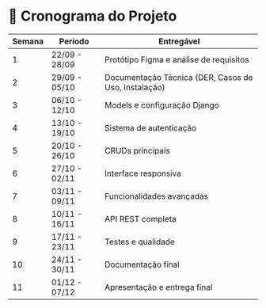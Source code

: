 # 📅 Cronograma do Projeto

| Semana | Período | Entregável |
|--------|----------|-------------|
| 1 | 22/09 - 28/09 | Protótipo Figma e análise de requisitos |
| 2 | 29/09 - 05/10 | Documentação Técnica (DER, Casos de Uso, Instalação) |
| 3 | 06/10 - 12/10 | Models e configuração Django |
| 4 | 13/10 - 19/10 | Sistema de autenticação |
| 5 | 20/10 - 26/10 | CRUDs principais |
| 6 | 27/10 - 02/11 | Interface responsiva |
| 7 | 03/11 - 09/11 | Funcionalidades avançadas |
| 8 | 10/11 - 16/11 | API REST completa |
| 9 | 17/11 - 23/11 | Testes e qualidade |
| 10 | 24/11 - 30/11 | Documentação final |
| 11 | 01/12 - 07/12 | Apresentação e entrega final |
